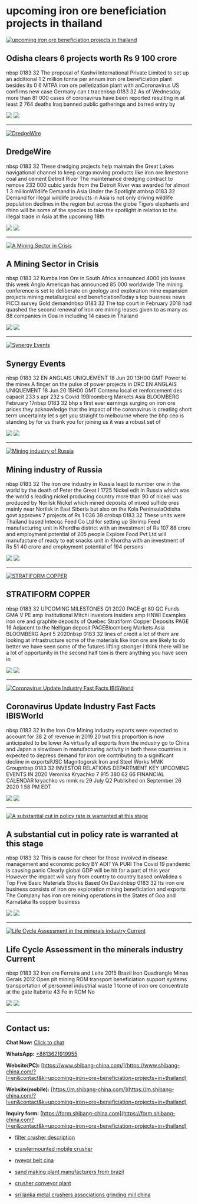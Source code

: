 # upcoming iron ore beneficiation projects in thailand

<a href="https://swt.shibang-china.com/?l=en&img&k=upcoming+iron+ore+beneficiation+projects+in+thailand" target="_blank">![upcoming iron ore beneficiation projects in thailand](http://static.shibang-china.com/all-800x300/250.jpg)</a>

## Odisha clears 6 projects worth Rs 9 100 crore
nbsp 0183 32 The proposal of Kashvi International Private Limited to set up an additional 1 2 million tonne per annum iron ore beneficiation plant besides its 0 6 MTPA iron ore pelletization plant with anCoronavirus US confirms new case Germany can t tracenbsp 0183 32 As of Wednesday more than 81 000 cases of coronavirus have been reported resulting in at least 2 764 deaths Iraq banned public gatherings and barred entry by


<a href="https://whatsapp.shibangsoft.com/WhatsApp.php" target="_blank" title="WhatsApp">![](http://static.shibang-china.com/icon/whatsapp.png)</a> <a href="https://swt.shibang-china.com/?l=en&icon&k=upcoming+iron+ore+beneficiation+projects+in+thailand" target="_blank">![](http://static.shibang-china.com/icon/chat-en.png)</a>

---

<a href="https://swt.shibang-china.com/?l=en&img&k=upcoming+iron+ore+beneficiation+projects+in+thailand" target="_blank">![DredgeWire](http://static.shibang-china.com/all-800x300/300.jpg)</a>

## DredgeWire
nbsp 0183 32 These dredging projects help maintain the Great Lakes navigational channel to keep cargo moving products like iron ore limestone coal and cement Detroit River The maintenance dredging contract to remove 232 000 cubic yards from the Detroit River was awarded for almost 1 3 millionWildlife Demand in Asia Under the Spotlight atnbsp 0183 32 Demand for illegal wildlife products in Asia is not only driving wildlife population declines in the region but across the globe Tigers elephants and rhino will be some of the species to take the spotlight in relation to the illegal trade in Asia at the upcoming 18th


<a href="https://whatsapp.shibangsoft.com/WhatsApp.php" target="_blank" title="WhatsApp">![](http://static.shibang-china.com/icon/whatsapp.png)</a> <a href="https://swt.shibang-china.com/?l=en&icon&k=upcoming+iron+ore+beneficiation+projects+in+thailand" target="_blank">![](http://static.shibang-china.com/icon/chat-en.png)</a>

---

<a href="https://swt.shibang-china.com/?l=en&img&k=upcoming+iron+ore+beneficiation+projects+in+thailand" target="_blank">![A Mining Sector in Crisis](http://static.shibang-china.com/all-800x300/1046.jpg)</a>

## A Mining Sector in Crisis
nbsp 0183 32 Kumba Iron Ore in South Africa announced 4000 job losses this week Anglo American has announced 85 000 worldwide The mining conference is set to deliberate on geology and exploration mine expansion projects mining metallurgical and beneficiationToday s top business news FICCI survey Gold demandnbsp 0183 32 The top court in February 2018 had quashed the second renewal of iron ore mining leases given to as many as 88 companies in Goa in including 14 cases in Thailand


<a href="https://whatsapp.shibangsoft.com/WhatsApp.php" target="_blank" title="WhatsApp">![](http://static.shibang-china.com/icon/whatsapp.png)</a> <a href="https://swt.shibang-china.com/?l=en&icon&k=upcoming+iron+ore+beneficiation+projects+in+thailand" target="_blank">![](http://static.shibang-china.com/icon/chat-en.png)</a>

---

<a href="https://swt.shibang-china.com/?l=en&img&k=upcoming+iron+ore+beneficiation+projects+in+thailand" target="_blank">![Synergy Events](http://static.shibang-china.com/all-800x300/1461.jpg)</a>

## Synergy Events
nbsp 0183 32 EN ANGLAIS UNIQUEMENT 18 Jun 20 13H00 GMT Power to the mines A finger on the pulse of power projects in DRC EN ANGLAIS UNIQUEMENT 18 Jun 20 15H00 GMT Contenu local et renforcement des capacit 233 s apr 232 s Covid 19Bloomberg Markets Asia BLOOMBERG February 17nbsp 0183 32 bhp s first ever earnings surging on iron ore prices they acknowledge that the impact of the coronavirus is creating short term uncertainty let s get you straight to melbourne where the bhp ceo is standing by for us thank you for joining us it was a robust set of


<a href="https://whatsapp.shibangsoft.com/WhatsApp.php" target="_blank" title="WhatsApp">![](http://static.shibang-china.com/icon/whatsapp.png)</a> <a href="https://swt.shibang-china.com/?l=en&icon&k=upcoming+iron+ore+beneficiation+projects+in+thailand" target="_blank">![](http://static.shibang-china.com/icon/chat-en.png)</a>

---

<a href="https://swt.shibang-china.com/?l=en&img&k=upcoming+iron+ore+beneficiation+projects+in+thailand" target="_blank">![Mining industry of Russia](http://static.shibang-china.com/all-800x300/969.jpg)</a>

## Mining industry of Russia
nbsp 0183 32 The iron ore industry in Russia leapt to number one in the world by the death of Peter the Great I 1725 Nickel edit In Russia which was the world s leading nickel producing country more than 90 of nickel was produced by Norilsk Nickel which mined deposits of mixed sulfide ores mainly near Norilsk in East Siberia but also on the Kola PeninsulaOdisha govt approves 7 projects of Rs 1 036 39 crnbsp 0183 32 These units were Thailand based Intecqc Feed Co Ltd for setting up Shrimp Feed manufacturing unit in Khordha district with an investment of Rs 107 88 crore and employment potential of 205 people Explore Food Pvt Ltd will manufacture of ready to eat snacks unit in Khordha with an investment of Rs 51 40 crore and employment potential of 194 persons


<a href="https://whatsapp.shibangsoft.com/WhatsApp.php" target="_blank" title="WhatsApp">![](http://static.shibang-china.com/icon/whatsapp.png)</a> <a href="https://swt.shibang-china.com/?l=en&icon&k=upcoming+iron+ore+beneficiation+projects+in+thailand" target="_blank">![](http://static.shibang-china.com/icon/chat-en.png)</a>

---

<a href="https://swt.shibang-china.com/?l=en&img&k=upcoming+iron+ore+beneficiation+projects+in+thailand" target="_blank">![STRATIFORM COPPER](http://static.shibang-china.com/all-800x300/1129.jpg)</a>

## STRATIFORM COPPER
nbsp 0183 32 UPCOMING MILESTONES Q1 2020 PAGE gt 80 QC Funds GMA V PE amp Institutional Mitchi Investors Insiders amp HNWI Examples iron ore and graphite deposits of Quebec Stratiform Copper Deposits PAGE 16 Adjacent to the Nelligan deposit PAGEBloomberg Markets Asia BLOOMBERG April 5 2020nbsp 0183 32 lines of credit a lot of them are looking at infrastructure some of the materials like iron ore are likely to do better we have seen some of the futures lifting stronger i think there will be a lot of opportunity in the second half tom is there anything you have seen in


<a href="https://whatsapp.shibangsoft.com/WhatsApp.php" target="_blank" title="WhatsApp">![](http://static.shibang-china.com/icon/whatsapp.png)</a> <a href="https://swt.shibang-china.com/?l=en&icon&k=upcoming+iron+ore+beneficiation+projects+in+thailand" target="_blank">![](http://static.shibang-china.com/icon/chat-en.png)</a>

---

<a href="https://swt.shibang-china.com/?l=en&img&k=upcoming+iron+ore+beneficiation+projects+in+thailand" target="_blank">![Coronavirus Update Industry Fast Facts IBISWorld](http://static.shibang-china.com/all-800x300/440.jpg)</a>

## Coronavirus Update Industry Fast Facts IBISWorld
nbsp 0183 32 In the Iron Ore Mining industry exports were expected to account for 38 2 of revenue in 2019 20 but this proportion is now anticipated to be lower As virtually all exports from the industry go to China and Japan a slowdown in manufacturing activity in both these countries is expected to depress demand for iron ore contributing to a significant decline in exportsPJSC Magnitogorsk Iron and Steel Works MMK Groupnbsp 0183 32 INVESTOR RELATIONS DEPARTMENT KEY UPCOMING EVENTS IN 2020 Veronika Kryachko 7 915 380 62 66 FINANCIAL CALENDAR kryachko vs mmk ru 29 July Q2 Published on September 26 2020 1 58 PM EDT


<a href="https://whatsapp.shibangsoft.com/WhatsApp.php" target="_blank" title="WhatsApp">![](http://static.shibang-china.com/icon/whatsapp.png)</a> <a href="https://swt.shibang-china.com/?l=en&icon&k=upcoming+iron+ore+beneficiation+projects+in+thailand" target="_blank">![](http://static.shibang-china.com/icon/chat-en.png)</a>

---

<a href="https://swt.shibang-china.com/?l=en&img&k=upcoming+iron+ore+beneficiation+projects+in+thailand" target="_blank">![A substantial cut in policy rate is warranted at this stage](http://static.shibang-china.com/all-800x300/977.jpg)</a>

## A substantial cut in policy rate is warranted at this stage
nbsp 0183 32 This is cause for cheer for those involved in disease management and economic policy BY ADITYA PURI The Covid 19 pandemic is causing panic Clearly global GDP will be hit for a part of this year However the impact will vary from country to country based onValidea s Top Five Basic Materials Stocks Based On Davidnbsp 0183 32 Its iron ore business consists of iron ore exploration mining beneficiation and exports The Company has iron ore mining operations in the States of Goa and Karnataka Its copper business


<a href="https://whatsapp.shibangsoft.com/WhatsApp.php" target="_blank" title="WhatsApp">![](http://static.shibang-china.com/icon/whatsapp.png)</a> <a href="https://swt.shibang-china.com/?l=en&icon&k=upcoming+iron+ore+beneficiation+projects+in+thailand" target="_blank">![](http://static.shibang-china.com/icon/chat-en.png)</a>

---

<a href="https://swt.shibang-china.com/?l=en&img&k=upcoming+iron+ore+beneficiation+projects+in+thailand" target="_blank">![Life Cycle Assessment in the minerals industry Current](http://static.shibang-china.com/all-800x300/205.jpg)</a>

## Life Cycle Assessment in the minerals industry Current
nbsp 0183 32 Iron ore Ferreira and Leite 2015 Brazil Iron Quadrangle Minas Gerais 2012 Open pit mining ROM transport beneficiation support systems transportation of personnel industrial waste 1 tonne of iron ore concentrate at the gate Itabirite 43 Fe in ROM No

<a href="https://whatsapp.shibangsoft.com/WhatsApp.php" target="_blank" title="WhatsApp">![](http://static.shibang-china.com/icon/whatsapp.png)</a> <a href="https://swt.shibang-china.com/?l=en&icon&k=upcoming+iron+ore+beneficiation+projects+in+thailand" target="_blank">![](http://static.shibang-china.com/icon/chat-en.png)</a>

---
## Contact us:

**Chat Now:** [Click to chat](https://swt.shibang-china.com?l=en&contact&k=upcoming+iron+ore+beneficiation+projects+in+thailand)

**WhatsApp:**  [+8613621919955](https://whatsapp.shibangsoft.com/WhatsApp.php)

**Website(PC):** [https://www.shibang-china.com/](https://www.shibang-china.com/?l=en&contact&k=upcoming+iron+ore+beneficiation+projects+in+thailand)

**Website(mobile):** [https://m.shibang-china.com/](https://m.shibang-china.com/?l=en&contact&k=upcoming+iron+ore+beneficiation+projects+in+thailand)

**Inquiry form:** [https://form.shibang-china.com](https://form.shibang-china.com?l=en&contact&k=upcoming+iron+ore+beneficiation+projects+in+thailand)

* [filter crusher description](../168/filter%20crusher%20description.md)

* [crawlermounted mobile crusher](../169/crawlermounted%20mobile%20crusher.md)

* [nveyor belt cina](../161/nveyor%20belt%20cina.md)

* [sand making plant manufacturers from brazil](../164/sand%20making%20plant%20manufacturers%20from%20brazil.md)

* [crusher conveyor plant](../170/crusher%20conveyor%20plant.md)

* [sri lanka metal crushers associations grinding mill china](../164/sri%20lanka%20metal%20crushers%20associations%20grinding%20mill%20china.md)